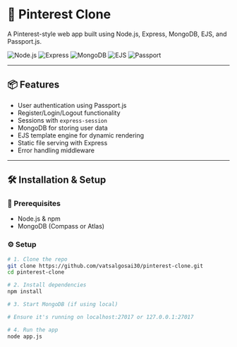 # 📌 Pinterest Clone

A Pinterest-style web app built using Node.js, Express, MongoDB, EJS, and Passport.js.

![Node.js](https://img.shields.io/badge/Node.js-339933?style=flat&logo=node.js&logoColor=white)
![Express](https://img.shields.io/badge/Express.js-000?style=flat&logo=express&logoColor=white)
![MongoDB](https://img.shields.io/badge/MongoDB-47A248?style=flat&logo=mongodb&logoColor=white)
![EJS](https://img.shields.io/badge/EJS-8B0000?style=flat&logo=ejs&logoColor=white)
![Passport](https://img.shields.io/badge/Passport.js-34A853?style=flat&logo=passport&logoColor=white)

---

## 📦 Features

- User authentication using Passport.js
- Register/Login/Logout functionality
- Sessions with `express-session`
- MongoDB for storing user data
- EJS template engine for dynamic rendering
- Static file serving with Express
- Error handling middleware

---

## 🛠️ Installation & Setup

### 🔧 Prerequisites

- Node.js & npm
- MongoDB (Compass or Atlas)

### ⚙️ Setup

```bash
# 1. Clone the repo
git clone https://github.com/vatsalgosai30/pinterest-clone.git
cd pinterest-clone

# 2. Install dependencies
npm install

# 3. Start MongoDB (if using local)

# Ensure it's running on localhost:27017 or 127.0.0.1:27017

# 4. Run the app
node app.js
